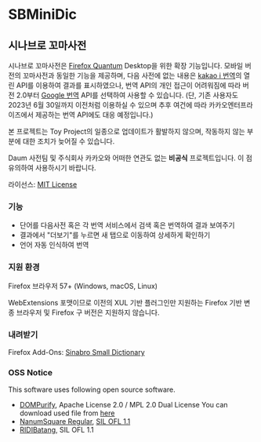 # SBMiniDic

## 시나브로 꼬마사전

시나브로 꼬마사전은 [Firefox Quantum](https://firefox.com) Desktop을 위한 확장 기능입니다. 모바일 버전의 꼬마사전과 동일한 기능을 제공하며, 다음 사전에 없는 내용은 [kakao i 번역](https://translate.kakao.com)의 열린 API를 이용하여 결과를 표시하였으나, 번역 API의 개인 접근이 어려워짐에 따라 버전 2.0부터 [Google 번역](https://translate.google.com) API를 선택하여 사용할 수 있습니다. (단, 기존 사용자도 2023년 6월 30일까지 이전처럼 이용하실 수 있으며 추후 여건에 따라 카카오엔터프라이즈에서 제공하는 번역 API에도 대응 예정입니다.)

본 프로젝트는 Toy Project의 일종으로 업데이트가 활발하지 않으며, 작동하지 않는 부분에 대한 조치가 늦어질 수 있습니다.

Daum 사전팀 및 주식회사 카카오와 어떠한 연관도 없는 **비공식** 프로젝트입니다. 이 점 유의하여 사용하시기 바랍니다.

라이선스: [MIT License](LICENSE)

### 기능

* 단어를 다음사전 혹은 각 번역 서비스에서 검색 혹은 번역하여 결과 보여주기
* 결과에서 "더보기"를 누르면 새 탭으로 이동하여 상세하게 확인하기
* 언어 자동 인식하여 번역

### 지원 환경

Firefox 브라우저 57+ (Windows, macOS, Linux)

WebExtensions 포맷이므로 이전의 XUL 기반 플러그인만 지원하는 Firefox 기반 변종 브라우저 및 Firefox 구 버전은 지원하지 않습니다.

### 내려받기

Firefox Add-Ons: [Sinabro Small Dictionary](https://addons.mozilla.org/ko/firefox/addon/sinabro-small-dictionary/)

### OSS Notice

This software uses following open source software.

- [DOMPurify](https://github.com/cure53/DOMPurify), Apache License 2.0 / MPL 2.0 Dual License
  You can download used file from [here](https://github.com/lego37yoon/SBMiniDic/blob/main/purify.min.js)
- [NanumSquare Regular](https://hangeul.naver.com), [SIL OFL 1.1](https://help.naver.com/service/30016/contents/18088?osType=PC&lang=ko)
- [RIDIBatang](https://ridicorp.com/ridibatang), SIL OFL 1.1


